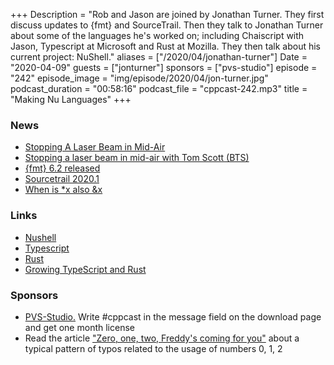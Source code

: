 +++
Description = "Rob and Jason are joined by Jonathan Turner. They first discuss updates to {fmt} and SourceTrail. Then they talk to Jonathan Turner about some of the languages he's worked on; including Chaiscript with Jason, Typescript at Microsoft and Rust at Mozilla. They then talk about his current project: NuShell."
aliases = ["/2020/04/jonathan-turner"]
Date = "2020-04-09"
guests = ["jonturner"]
sponsors = ["pvs-studio"]
episode = "242"
episode_image = "img/episode/2020/04/jon-turner.jpg"
podcast_duration = "00:58:16"
podcast_file = "cppcast-242.mp3"
title = "Making Nu Languages"
+++

### News ###

 - [Stopping A Laser Beam in Mid-Air](https://www.youtube.com/watch?v=tozuzV5YZ7U)
 - [Stopping a laser beam in mid-air with Tom Scott (BTS)](https://www.youtube.com/watch?v=8YONOexk0Ek)
 - [{fmt} 6.2 released](https://github.com/fmtlib/fmt/releases/tag/6.2.0)
 - [Sourcetrail 2020.1](https://www.sourcetrail.com/blog/release_2020_1/)
 - [When is *x also &x](https://quuxplusone.github.io/blog/2020/03/31/asterisk-and-ampersand/)

### Links ###

 - [Nushell](https://www.nushell.sh/)
 - [Typescript](https://www.typescriptlang.org/)
 - [Rust](https://www.rust-lang.org/)
 - [Growing TypeScript and Rust](https://www.youtube.com/watch?v=s87cTnmfM0k)

### Sponsors ###

- [PVS-Studio.](http://bit.ly/2YOH7re) Write #cppcast in the message field on the download page and get one month license
- Read the article ["Zero, one, two, Freddy's coming for you"](http://bit.ly/2STw7D9) about a typical pattern of typos related to the usage of numbers 0, 1, 2
